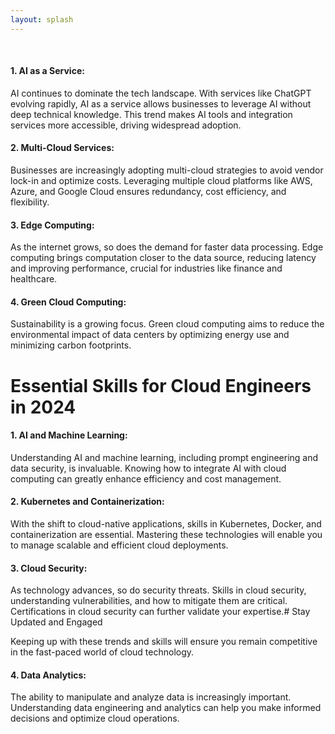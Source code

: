 ```yaml
---
layout: splash
---
```


<br />

#### 1. AI as a Service:

AI continues to dominate the tech landscape. With services like ChatGPT evolving rapidly, AI as a service allows businesses to leverage AI without deep technical knowledge. This trend makes AI tools and integration services more accessible, driving widespread adoption.

#### 2. Multi-Cloud Services:

Businesses are increasingly adopting multi-cloud strategies to avoid vendor lock-in and optimize costs. Leveraging multiple cloud platforms like AWS, Azure, and Google Cloud ensures redundancy, cost efficiency, and flexibility.

#### 3. Edge Computing:

As the internet grows, so does the demand for faster data processing. Edge computing brings computation closer to the data source, reducing latency and improving performance, crucial for industries like finance and healthcare.

#### 4. Green Cloud Computing:

Sustainability is a growing focus. Green cloud computing aims to reduce the environmental impact of data centers by optimizing energy use and minimizing carbon footprints.

# Essential Skills for Cloud Engineers in 2024

#### 1. AI and Machine Learning:

Understanding AI and machine learning, including prompt engineering and data security, is invaluable. Knowing how to integrate AI with cloud computing can greatly enhance efficiency and cost management.

#### 2. Kubernetes and Containerization:

With the shift to cloud-native applications, skills in Kubernetes, Docker, and containerization are essential. Mastering these technologies will enable you to manage scalable and efficient cloud deployments.

#### 3. Cloud Security:

As technology advances, so do security threats. Skills in cloud security, understanding vulnerabilities, and how to mitigate them are critical. Certifications in cloud security can further validate your expertise.# Stay Updated and Engaged

Keeping up with these trends and skills will ensure you remain competitive in the fast-paced world of cloud technology.


#### 4. Data Analytics:

The ability to manipulate and analyze data is increasingly important. Understanding data engineering and analytics can help you make informed decisions and optimize cloud operations.
